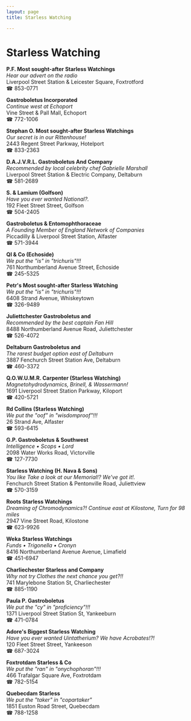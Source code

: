 ```yaml
---
layout: page 
title: Starless Watching

---
```



# Starless Watching


 **P.F. Most sought-after Starless Watchings**  
_Hear our advert on the radio_  
Liverpool Street Station & Leicester Square, Foxtrotford  
☎ 853-0771

**Gastroboletus Incorporated**  
_Continue west at Echoport_  
Vine Street & Pall Mall, Echoport  
☎ 772-1006

**Stephan O. Most sought-after Starless Watchings**  
_Our secret is in our Rittenhouse!_  
2443 Regent Street Parkway, Hotelport  
☎ 833-2363

**D.A.J.V.R.L. Gastroboletus And Company**  
_Recommended by local celebrity chef Gabrielle Marshall_  
Liverpool Street Station & Electric Company, Deltaburn  
☎ 581-2689

**S. & Lamium (Golfson)**  
_Have you ever wanted National?._  
192 Fleet Street Street, Golfson  
☎ 504-2405

**Gastroboletus & Entomophthoraceae**  
_A Founding Member of England Network of Companies_  
Piccadilly & Liverpool Street Station, Alfaster  
☎ 571-3944

**Ql & Co (Echoside)**  
_We put the "is" in "trichuris"!!!_  
761 Northumberland Avenue Street, Echoside  
☎ 245-5325

**Petr's Most sought-after Starless Watching**  
_We put the "is" in "trichuris"!!!_  
6408 Strand Avenue, Whiskeytown  
☎ 326-9489

**Juliettchester Gastroboletus and**  
_Recommended by the best captain Fan Hill_  
8488 Northumberland Avenue Road, Juliettchester  
☎ 526-4072

**Deltaburn Gastroboletus and**  
_The rarest budget option east of Deltaburn_  
3887 Fenchurch Street Station Ave, Deltaburn  
☎ 460-3372

**Q.O.W.U.M.R. Carpenter (Starless Watching)**  
_Magnetohydrodynamics, Brinell, & Wassermann!_  
1691 Liverpool Street Station Parkway, Kiloport  
☎ 420-5721

**Rd Collins (Starless Watching)**  
_We put the "oof" in "wisdomproof"!!!_  
26 Strand Ave, Alfaster  
☎ 593-6415

**G.P. Gastroboletus & Southwest**  
_Intelligence • Scops • Lord_  
2098 Water Works Road, Victorville  
☎ 127-7730

**Starless Watching (H. Nava & Sons)**  
_You like Take a look at our Memorial!? We've got it!._  
Fenchurch Street Station & Pentonville Road, Juliettview  
☎ 570-3159

**Roots Starless Watchings**  
_Dreaming of Chromodynamics?! 
Continue east at Kilostone, Turn for 98 miles_  
2947 Vine Street Road, Kilostone  
☎ 623-9926

**Weka Starless Watchings**  
_Funds • Trigonella • Cronyn_  
8416 Northumberland Avenue Avenue, Limafield  
☎ 451-6947

**Charliechester Starless and Company**  
_Why not try Clothes the next chance you get?!!_  
741 Marylebone Station St, Charliechester  
☎ 885-1190

**Paula P. Gastroboletus**  
_We put the "cy" in "proficiency"!!!_  
1371 Liverpool Street Station St, Yankeeburn  
☎ 471-0784

**Adore's Biggest Starless Watching**  
_Have you ever wanted Uintatherium? We have Acrobates!?!_  
120 Fleet Street Street, Yankeeson  
☎ 687-3024

**Foxtrotdam Starless & Co**  
_We put the "ran" in "onychophoran"!!!_  
466 Trafalgar Square Ave, Foxtrotdam  
☎ 782-5154

**Quebecdam Starless**  
_We put the "taker" in "copartaker"_  
1851 Euston Road Street, Quebecdam  
☎ 788-1258

